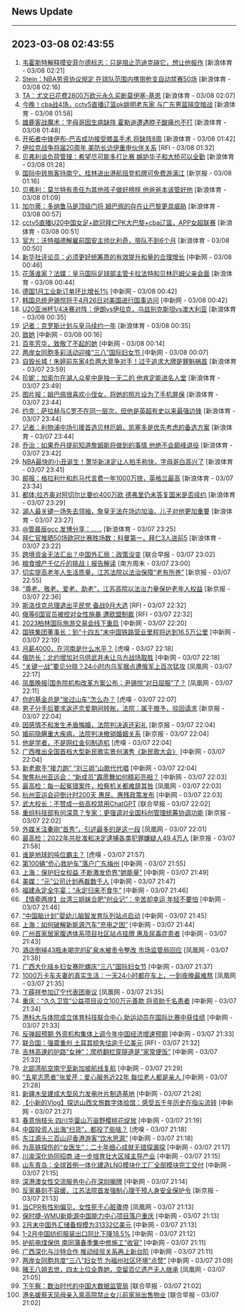 ## News Update
---
2023-03-08 02:43:55
---
1. <a target="_blank" href="https://k.sina.cn/article_2018499075_784fda0302001m13t.html?from=sports&subch=osport">韦霍斯特解释摸安菲尔德标志：只是阻止范迪克碰它，想让他振作</a> [新浪体育 - 03/08 02:21]
2. <a target="_blank" href="https://k.sina.cn/article_2018499075_784fda0302001m13s.html?from=sports&subch=osport">Stein：NBA劳资协议规定 在球队范围内携带枪支自动禁赛50场</a> [新浪体育 - 03/08 02:16]
3. <a target="_blank" href="https://k.sina.cn/article_2018499075_784fda0302001m13n.html?from=sports&subch=osport">TA：尤文已花费2800万欧元永久买断莫伊塞-基恩</a> [新浪体育 - 03/08 02:07]
4. <a target="_blank" href="https://k.sina.cn/article_1685707867_6479dc5b00101a461.html?from=sports&subch=cba">今晚！cba战4场，cctv5直播辽篮pk姚明老东家 与广东男篮隔空暗战</a> [新浪体育 - 03/08 01:58]
5. <a target="_blank" href="https://k.sina.cn/article_2018499075_784fda0302001m13j.html?from=sports&subch=osport">雄鹿客战魔术：字母哥因生病缺阵 霍勒迪遭遇脖子酸痛也不打</a> [新浪体育 - 03/08 01:48]
6. <a target="_blank" href="https://k.sina.cn/article_2018499075_784fda0302001m13h.html?from=sports&subch=osport">开拓者中锋伊布-巴吉成功接受膝盖手术 将缺阵8周</a> [新浪体育 - 03/08 01:42]
7. <a target="_blank" href="https://www.rfi.fr/cn/%E5%9B%BD%E9%99%85%E6%8A%A5%E9%81%93/20230307-%E5%B0%B9%E9%94%A1%E6%82%A64%E6%9C%8826%E6%97%A5%E8%B5%B4%E7%BE%8E%E5%9B%BD%E6%98%AF%E8%AE%BF%E9%97%AE">伊拉克战争将届20周年 美防长访伊重申伙伴关系</a> [RFI - 03/08 01:32]
8. <a target="_blank" href="https://k.sina.cn/article_2018499075_784fda0302001m13d.html?from=sports&subch=osport">贝弗利谈负荷管理：希望尽可能多打比赛 嫉妒华子和大桥可以全勤</a> [新浪体育 - 03/08 01:28]
9. <a target="_blank" href="https://www.bjnews.com.cn/detail-167820921414466.html">国际中转旅客持南宁、桂林进出港航班登机牌可免费游漓江</a> [新京报 - 03/08 01:16]
10. <a target="_blank" href="https://k.sina.cn/article_2018499075_784fda0302001m139.html?from=sports&subch=osport">贝弗利：莫兰特有责任为其他孩子做好榜样 他爸爸本该管好他</a> [新浪体育 - 03/08 01:09]
11. <a target="_blank" href="https://k.sina.cn/article_2018499075_784fda0302001m134.html?from=sports&subch=osport">加尔蒂：多纳鲁马是顶级门将 姆巴佩的存在让巴黎更具威胁</a> [新浪体育 - 03/08 00:57]
12. <a target="_blank" href="https://k.sina.cn/article_1685707867_6479dc5b00101a45x.html?from=sports&subch=cba">cctv5直播U20中国女足+欧冠拜仁PK大巴黎+cba辽篮，APP女超联赛</a> [新浪体育 - 03/08 00:51]
13. <a target="_blank" href="https://k.sina.cn/article_2018499075_784fda0302001m133.html?from=sports&subch=osport">官方：沃特福德解雇前国安主帅比利奇，带队不到6个月</a> [新浪体育 - 03/08 00:50]
14. <a target="_blank" href="http://www.chinanews.com//gn/2023/03-08/9967413.shtml">新华社评论员：必须更好统筹质的有效提升和量的合理增长</a> [中新网 - 03/08 00:46]
15. <a target="_blank" href="https://k.sina.cn/article_2018499075_784fda0302001m12y.html?from=sports&subch=osport">花落谁家？法媒：皇马国际足球部主管卡拉法特和贝林厄姆父亲会面</a> [新浪体育 - 03/08 00:44]
16. <a target="_blank" href="http://www.chinanews.com//cj/2023/03-08/9967399.shtml">德国1月工业新订单环比增长1%</a> [中新网 - 03/08 00:42]
17. <a target="_blank" href="http://www.chinanews.com//gj/2023/03-08/9967402.shtml">韩国总统尹锡悦将于4月26日对美国进行国事访问</a> [中新网 - 03/08 00:42]
18. <a target="_blank" href="https://k.sina.cn/article_2018499075_784fda0302001m12u.html?from=sports&subch=osport">U20亚洲杯1/4决赛对阵：伊朗vs伊拉克，乌兹别克斯坦vs澳大利亚</a> [新浪体育 - 03/08 00:35]
19. <a target="_blank" href="https://k.sina.cn/article_2018499075_784fda0302001m12x.html?from=sports&subch=osport">记者：克罗斯计划与皇马续约一年</a> [新浪体育 - 03/08 00:35]
20. <a target="_blank" href="http://www.chinanews.com//chuangyi/2023/03-08/9967410.shtml">致她</a> [中新网 - 03/08 00:16]
21. <a target="_blank" href="http://www.chinanews.com//shipin/cns/2023/03-08/news953254.shtml">百年芳华，致敬了不起的她</a> [中新网 - 03/08 00:14]
22. <a target="_blank" href="http://www.chinanews.com//shipin/cns-d/2023/03-08/news953252.shtml">两岸女同胞多彩活动迎接“三八”国际妇女节 </a> [中新网 - 03/08 00:07]
23. <a target="_blank" href="https://k.sina.cn/article_3181157500_mbd9c9c7c00101muuo.html?from=sports&subch=vollyball">自毁长城！朱婷前东家4负两大竞争对手！过于追求大牌是罪魁祸首</a> [新浪体育 - 03/07 23:59]
24. <a target="_blank" href="https://k.sina.cn/article_2018499075_784fda0302001m12f.html?from=sports&subch=osport">珍妮：加索尔在湖人众星中是独一无二的 他肯定能进名人堂</a> [新浪体育 - 03/07 23:49]
25. <a target="_blank" href="https://k.sina.cn/article_2018499075_784fda0302001m12d.html?from=sports&subch=osport">图片报：姆巴佩很喜欢小侄女，将她的照片设为了手机屏保</a> [新浪体育 - 03/07 23:44]
26. <a target="_blank" href="https://k.sina.cn/article_2018499075_784fda0302001m12c.html?from=sports&subch=osport">约克：萨拉赫与C罗不在同一层次，但他是英超有史以来最强边锋</a> [新浪体育 - 03/07 23:44]
27. <a target="_blank" href="https://k.sina.cn/article_2018499075_784fda0302001m12b.html?from=sports&subch=osport">记者：利物浦中场引援首选贝林厄姆，凯塞多是优先考虑的备选方案</a> [新浪体育 - 03/07 23:44]
28. <a target="_blank" href="https://k.sina.cn/article_2018499075_784fda0302001m12a.html?from=sports&subch=osport">乔治：如果乔丹提前知道詹姆斯将做到的事情 他绝不会巅峰退役</a> [新浪体育 - 03/07 23:42]
29. <a target="_blank" href="https://k.sina.cn/article_6343937101_17a20cc4d027013cun.html?from=sports&subch=osport">NBA最快的小丑诞生！萧华新决定让人拍手称快，字母哥白高兴了</a> [新浪体育 - 03/07 23:41]
30. <a target="_blank" href="https://k.sina.cn/article_1698513182_653d411e04001dmb0.html?from=sports&subch=osport">邮报：格拉利什和彪马代言费一年1000万镑，英格兰最高</a> [新浪体育 - 03/07 23:34]
31. <a target="_blank" href="https://k.sina.cn/article_2018499075_784fda0302001m124.html?from=sports&subch=osport">都体:拉齐奥对阿切尔比要价400万欧  德弗里仍未答复国米是否续约</a> [新浪体育 - 03/07 23:29]
32. <a target="_blank" href="https://k.sina.cn/article_6343937101_17a20cc4d001013cuf.html?from=sports&subch=nba">湖人最关键一场失去领袖，詹皇无法在场边加油，儿子对他更加重要</a> [新浪体育 - 03/07 23:27]
33. <a target="_blank" href="https://k.sina.cn/article_6320391439_178b9850f04000z7t5.html?from=sports&subch=osport">️@管晨辰gcc 发博分享：……</a> [新浪体育 - 03/07 23:25]
34. <a target="_blank" href="https://k.sina.cn/article_2018499075_784fda0302001m122.html?from=sports&subch=osport">拜仁官推晒50场欧冠比赛胜场数：科曼第一，拜仁3人进前5</a> [新浪体育 - 03/07 23:22]
35. <a target="_blank" href="https://www.zaobao.com/realtime/china/story20230307-1370101">跨境资金无法汇出？中国外汇局：政策没变</a> [联合早报 - 03/07 23:02]
36. <a target="_blank" href="http://www.infzm.com/contents/244843">粮食增产千亿斤的挑战丨报告解读</a> [南方周末 - 03/07 23:00]
37. <a target="_blank" href="https://www.bjnews.com.cn/detail-1678200987168029.html">切实提高老年人生活质量，江苏法院以法治保障“老有所养”</a> [新京报 - 03/07 22:55]
38. <a target="_blank" href="https://www.bjnews.com.cn/detail-1678200894169335.html">“尊老、敬老、爱老、助老”，江苏高院以法治力量保护老年人权益</a> [新京报 - 03/07 22:36]
39. <a target="_blank" href="https://www.rfi.fr/cn/%E5%9B%BD%E9%99%85%E6%8A%A5%E9%81%93/20230307-%E4%BC%8A%E6%9C%97%E5%AD%A6%E6%A0%A1%E7%96%91%E9%81%AD%E6%AF%92%E6%B0%94%E6%94%BB%E5%87%BB-%E5%BD%93%E5%B1%80%E9%A6%96%E5%BA%A6%E9%80%AE%E4%BA%BA">斯洛伐克总理退出平民党 备战9月大选</a> [RFI - 03/07 22:32]
40. <a target="_blank" href="https://www.rfi.fr/cn/%E5%9B%BD%E9%99%85%E6%8A%A5%E9%81%93/20230307-%E7%96%91%E4%BC%BC%E4%B9%8C%E5%85%8B%E5%85%B0%E6%88%98%E4%BF%98%E9%81%87%E5%AE%B3%E5%BD%B1%E7%89%87%E7%96%AF%E4%BC%A0-%E4%B9%8C%E5%86%9B%E6%96%B9%E7%A7%B0%E5%B7%B2%E7%A1%AE%E8%AE%A4%E8%BA%AB%E5%88%86">俄等6国官员被控对女性施暴 遭欧盟制裁</a> [RFI - 03/07 22:32]
41. <a target="_blank" href="http://www.chinanews.com//gj/2023/03-07/9967390.shtml">2023柏林国际旅游交易会线下重启</a> [中新网 - 03/07 22:20]
42. <a target="_blank" href="http://www.chinanews.com//cj/2023/03-07/9967391.shtml">国铁集团董事长：到“十四五”末中国铁路营业里程将达到16.5万公里</a> [中新网 - 03/07 22:19]
43. <a target="_blank" href="https://www.huxiu.com/article/814109.html">月薪4000，在河南是什么水平？</a> [虎嗅 - 03/07 22:18]
44. <a target="_blank" href="http://www.chinanews.com//gj/2023/03-07/9967384.shtml">俄防长：北约增加对乌供武并未让乌方战场取胜</a> [中新网 - 03/07 22:18]
45. <a target="_blank" href="https://news.ifeng.com/c/8Ny7LkHAIol">“关键一战”要见分晓？24小时内乌军据点遭俄军上百次猛攻</a> [凤凰网 - 03/07 22:17]
46. <a target="_blank" href="https://news.ifeng.com/c/8Nxy87N1zS7">凤凰晚报|国务院机构改革方案公布；尹锡悦“对日屈服”了？</a> [凤凰网 - 03/07 22:11]
47. <a target="_blank" href="https://www.huxiu.com/article/814027.html">你的基金总是“坐过山车”怎么办？</a> [虎嗅 - 03/07 22:07]
48. <a target="_blank" href="https://www.bjnews.com.cn/detail-1678197893168026.html">男子分手后要求返还恋爱期间转账，法院：属于赠予，驳回请求</a> [新京报 - 03/07 22:04]
49. <a target="_blank" href="https://www.bjnews.com.cn/detail-1678197890168025.html">因感情不和发生矛盾悔婚，法院判决返还彩礼</a> [新京报 - 03/07 22:04]
50. <a target="_blank" href="https://www.bjnews.com.cn/detail-1678197887169332.html">婚前隐瞒重大疾病，法院判决撤销婚姻关系</a> [新京报 - 03/07 22:04]
51. <a target="_blank" href="https://www.huxiu.com/article/813458.html">他是学者，不是网红金句制造机</a> [虎嗅 - 03/07 22:04]
52. <a target="_blank" href="http://www.chinanews.com//cul/2023/03-07/9967375.shtml">广西推出全国首档大型新民歌实景创演秀《新民歌大会》</a> [中新网 - 03/07 22:04]
53. <a target="_blank" href="http://www.chinanews.com//cul/2023/03-07/9967378.shtml">新老歌手“接力跑” “刘三姐”山歌代代唱</a> [中新网 - 03/07 22:04]
54. <a target="_blank" href="http://www.chinanews.com//ty/2023/03-07/9967337.shtml">聚焦杭州亚运会：“新成员”霹雳舞如何精彩亮相？</a> [中新网 - 03/07 22:03]
55. <a target="_blank" href="https://news.ifeng.com/c/8Ny5SAiVHfe">最高检：每一起冤错案件，检察机关都难辞其咎</a> [凤凰网 - 03/07 22:03]
56. <a target="_blank" href="http://www.chinanews.com//ty/2023/03-07/9967329.shtml">杭州亚运会迎倒计时200天 惠民、惠残政策发布</a> [中新网 - 03/07 22:03]
57. <a target="_blank" href="https://www.zaobao.com/realtime/china/story20230307-1370097">武大校长：不赞成一些高校禁用ChatGPT</a> [联合早报 - 03/07 22:02]
58. <a target="_blank" href="https://www.bjnews.com.cn/detail-167819621114384.html">重组科技部有何深意？专家：更强调对全国科创管理统筹协调功能</a> [新京报 - 03/07 22:02]
59. <a target="_blank" href="https://news.ifeng.com/c/8Ny5SAiVHgg">外媒关注秦刚“首秀”，引述最多的是这一段</a> [凤凰网 - 03/07 22:01]
60. <a target="_blank" href="https://www.bjnews.com.cn/detail-167819458414365.html">最高检：2022年共批准和决定逮捕各类犯罪嫌疑人49.4万人</a> [新京报 - 03/07 21:58]
61. <a target="_blank" href="https://www.huxiu.com/article/814024.html">谁是地球的吨位霸主？</a> [虎嗅 - 03/07 21:57]
62. <a target="_blank" href="http://www.chinanews.com//hr/2023/03-07/9967356.shtml">第100辆“侨心救护车”落户广东梅州</a> [中新网 - 03/07 21:55]
63. <a target="_blank" href="http://www.chinanews.com//hr/2023/03-07/9967312.shtml">上海：保护妇女权益 不断激发侨界“她能量”</a> [中新网 - 03/07 21:49]
64. <a target="_blank" href="http://www.chinanews.com//gj/2023/03-07/9967382.shtml">美媒：“元”公司计划再裁数千人</a> [中新网 - 03/07 21:47]
65. <a target="_blank" href="http://www.chinanews.com//sh/shipin/cns-d/2023/03-07/news953248.shtml">福建永定全牛宴：“永定归来不食牛”</a> [中新网 - 03/07 21:46]
66. <a target="_blank" href="http://www.chinanews.com//shipin/cns/2023/03-07/news953247.shtml">【情牵两岸】台湾三姐妹合肥“创业记”：辛苦却幸运 年轻不要怕</a> [中新网 - 03/07 21:46]
67. <a target="_blank" href="http://www.chinanews.com//sh/2023/03-07/9967377.shtml">“中国脑计划”婴幼儿脑智发育队列站点启动</a> [中新网 - 03/07 21:45]
68. <a target="_blank" href="http://www.chinanews.com//cj/2023/03-07/9967374.shtml">上海：如何破解新能源汽车“充电之困”</a> [中新网 - 03/07 21:44]
69. <a target="_blank" href="http://www.chinanews.com//sh/2023/03-07/9967373.shtml">广州首家居家腹透体系项目社区站点挂牌 惠及尿毒症患者</a> [中新网 - 03/07 21:43]
70. <a target="_blank" href="https://news.ifeng.com/c/8Ny5CwvfmjL">酒店倒掉43瓶未喝完的矿泉水被责令整改 市场监管局回应</a> [凤凰网 - 03/07 21:38]
71. <a target="_blank" href="http://www.chinanews.com//tp/2023/03-07/9967365.shtml">广西大化瑶乡妇女赛陀螺庆“三八”国际妇女节</a> [中新网 - 03/07 21:37]
72. <a target="_blank" href="https://news.ifeng.com/c/8Ny3Z9B9UIe">1000万卡车夫妻的真实生活：一天24小时都在车上，一到夜晚最难熬</a> [凤凰网 - 03/07 21:35]
73. <a target="_blank" href="https://news.ifeng.com/c/8Ny3Z9B9UHz">丁薛祥参加辽宁代表团审议</a> [凤凰网 - 03/07 21:35]
74. <a target="_blank" href="http://www.chinanews.com//sh/2023/03-07/9967368.shtml">重庆：“久久卫宫”公益项目设立100万元善款 将资助千名患者</a> [中新网 - 03/07 21:34]
75. <a target="_blank" href="http://www.chinanews.com//dwq/2023/03-07/9967366.shtml">港科大与体院成立体育科技联合中心 助运动员在国际比赛中获佳绩</a> [中新网 - 03/07 21:33]
76. <a target="_blank" href="http://www.chinanews.com//cj/2023/03-07/9967369.shtml">反弹超预期 外资机构集体上调今年中国经济增速预期</a> [中新网 - 03/07 21:33]
77. <a target="_blank" href="https://www.rfi.fr/cn/%E5%9B%BD%E9%99%85%E6%8A%A5%E9%81%93/20230307-%E4%BF%84%E4%BE%A6%E5%AF%9F%E6%9C%BA%E5%9C%A8%E5%A2%83%E5%86%85%E9%81%AD%E7%82%B8-%E7%99%BD%E4%BF%84%E6%80%BB%E7%BB%9F-%E5%B7%B2%E9%80%AE%E6%8D%9520%E4%BD%99%E5%90%8D%E5%85%B1%E7%8A%AF">联合国：强震重创 土耳其损失估逾千亿美元</a> [RFI - 03/07 21:32]
78. <a target="_blank" href="http://www.chinanews.com//sh/2023/03-07/9967363.shtml">吉林高速的护路“女神”：爬桥翻栏穿隧道是“家常便饭”</a> [中新网 - 03/07 21:32]
79. <a target="_blank" href="http://www.chinanews.com//cj/2023/03-07/9967357.shtml">北部湾航空南宁至新加坡航线复航</a> [中新网 - 03/07 21:29]
80. <a target="_blank" href="http://www.chinanews.com//sh/shipin/cns/2023/03-07/news953245.shtml">“五星志愿者”张爱芹：爱心服务近22年 每位老人都是亲人 </a> [中新网 - 03/07 21:28]
81. <a target="_blank" href="http://www.chinanews.com//cj/2023/03-07/9967353.shtml">新疆木垒建成大型风力发电叶片制造基地</a> [中新网 - 03/07 21:28]
82. <a target="_blank" href="http://www.chinanews.com//cul/shipin/cns/2023/03-07/news953244.shtml">【小新的Vlog】探访山西文旅数字体验馆：感受五千年历史在指尖流转</a> [中新网 - 03/07 21:27]
83. <a target="_blank" href="http://www.chinanews.com//shipin/cns-d/2023/03-07/news953239.shtml">春意俏枝头 四川华蓥山万亩野樱桃花绽放</a> [中新网 - 03/07 21:19]
84. <a target="_blank" href="https://www.huxiu.com/article/813675.html">中国投资人出海“扫货”，都投了些啥？</a> [虎嗅 - 03/07 21:18]
85. <a target="_blank" href="http://www.chinanews.com//ga/shipin/cns-d/2023/03-07/news953240.shtml">东江源头三百山迎香港游客“饮水思源”</a> [中新网 - 03/07 21:18]
86. <a target="_blank" href="http://www.chinanews.com//shipin/cns/2023/03-07/news953241.shtml">为高铁探伤的“女医生”：二十年细心成就无错探漏探</a> [中新网 - 03/07 21:17]
87. <a target="_blank" href="http://www.chinanews.com//cj/2023/03-07/9967344.shtml">川渝深化协同招商 进一步培育壮大区域主导产业</a> [中新网 - 03/07 21:15]
88. <a target="_blank" href="http://www.chinanews.com//cj/shipin/cns-d/2023/03-07/news953242.shtml">山东青岛：全球首例一体化建造LNG模块化工厂全部模块完工交付</a> [中新网 - 03/07 21:15]
89. <a target="_blank" href="http://www.chinanews.com//dwq/2023/03-07/9967347.shtml">深港澳女性交流服务中心在深圳揭牌</a> [中新网 - 03/07 21:14]
90. <a target="_blank" href="https://www.bjnews.com.cn/detail-1678195309169325.html">反家暴刻不容缓，江苏法院首发强制心理干预人身安全保护令</a> [新京报 - 03/07 21:13]
91. <a target="_blank" href="https://news.ifeng.com/c/8Ny1VxFpO2T">当CPR有性别偏见，女性死于心脏骤停</a> [凤凰网 - 03/07 21:13]
92. <a target="_blank" href="http://www.chinanews.com//cj/2023/03-07/9967333.shtml">保时捷-WMU新能源中国能力中心项目落户重庆</a> [中新网 - 03/07 21:13]
93. <a target="_blank" href="http://www.chinanews.com//cj/2023/03-07/9967340.shtml">2月末中国外汇储备规模为31332亿美元</a> [中新网 - 03/07 21:13]
94. <a target="_blank" href="http://www.chinanews.com//cj/2023/03-07/9967332.shtml">1-2月中国纺织服装出口同比下降18.5%</a> [中新网 - 03/07 21:12]
95. <a target="_blank" href="http://www.chinanews.com//cj/2023/03-07/9967330.shtml">护航电煤保供 南同蒲春季集中修施工“收官”</a> [中新网 - 03/07 21:11]
96. <a target="_blank" href="http://www.chinanews.com//cj/2023/03-07/9967326.shtml">广西深化与沙特合作 推动经贸关系再上新台阶</a> [中新网 - 03/07 21:11]
97. <a target="_blank" href="http://www.chinanews.com//gn/2023/03-07/9967343.shtml">两岸女同胞共度“三八”妇女节 为福州社区环境“点赞”</a> [中新网 - 03/07 21:09]
98. <a target="_blank" href="https://news.ifeng.com/c/8Ny1UXSfQjB">赌王八姐去世，四太上位全靠她，空留百亿遗产无人继承</a> [凤凰网 - 03/07 21:05]
99. <a target="_blank" href="https://www.zaobao.com/realtime/china/story20230307-1370264">下午察：数治时代的中国大数据监管局</a> [联合早报 - 03/07 21:02]
100. <a target="_blank" href="https://www.zaobao.com/realtime/china/story20230307-1370110">港名媛蔡天凤母亲入禀高院禁止女儿前家翁出售物业</a> [联合早报 - 03/07 21:02]
